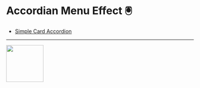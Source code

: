 # Accordian Menu Effect 🖲

- [Simple Card Accordion](https://github.com/jshacker9999/dev/tree/main/accordion/simple-card-accordion)

---

[<img src="../gifs/accordion/simple-card-accordion.gif" width="100px" height="100px">](https://github.com/jshacker9999/dev/tree/main/accordion/simple-card-accordion)

